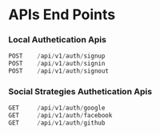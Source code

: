 # APIs End Points

### Local Authetication Apis
```javascript
POST    /api/v1/auth/signup
POST    /api/v1/auth/signin
POST    /api/v1/auth/signout
```

### Social Strategies Authetication Apis
```javascript
GET     /api/v1/auth/google
GET     /api/v1/auth/facebook
GET     /api/v1/auth/github
```